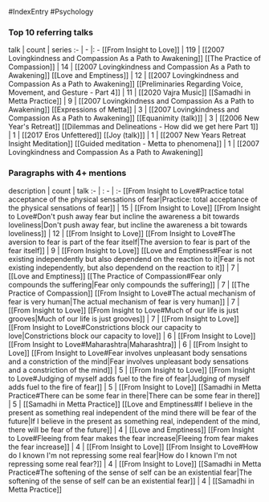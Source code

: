 #IndexEntry #Psychology

### Top 10 referring talks
talk | count | series
:- | - |: -
[[From Insight to Love]] | 119 | [[2007 Lovingkindness and Compassion As a Path to Awakening]]
[[The Practice of Compassion]] | 14 | [[2007 Lovingkindness and Compassion As a Path to Awakening]]
[[Love and Emptiness]] | 12 | [[2007 Lovingkindness and Compassion As a Path to Awakening]]
[[Preliminaries Regarding Voice, Movement, and Gesture - Part 4]] | 11 | [[2020 Vajra Music]]
[[Samadhi in Metta Practice]] | 9 | [[2007 Lovingkindness and Compassion As a Path to Awakening]]
[[Expressions of Metta]] | 3 | [[2007 Lovingkindness and Compassion As a Path to Awakening]]
[[Equanimity (talk)]] | 3 | [[2006 New Year's Retreat]]
[[Dilemmas and Delineations - How did we get here Part 1]] | 1 | [[2017 Eros Unfettered]]
[[Joy (talk)]] | 1 | [[2007 New Years Retreat Insight Meditation]]
[[Guided meditation - Metta to phenomena]] | 1 | [[2007 Lovingkindness and Compassion As a Path to Awakening]]

### Paragraphs with 4+ mentions
description | count | talk
:- | : - | :-
[[From Insight to Love#Practice total acceptance of the physical sensations of fear\|Practice: total acceptance of the physical sensations of fear]] | 15 | [[From Insight to Love]]
[[From Insight to Love#Don't push away fear but incline the awareness a bit towards loveliness\|Don't push away fear, but incline the awareness a bit towards loveliness]] | 12 | [[From Insight to Love]]
[[From Insight to Love#The aversion to fear is part of the fear itself\|The aversion to fear is part of the fear itself]] | 9 | [[From Insight to Love]]
[[Love and Emptiness#Fear is not existing independently but also dependend on the reaction to it\|Fear is not existing independently, but also dependend on the reaction to it]] | 7 | [[Love and Emptiness]]
[[The Practice of Compassion#Fear only compounds the suffering\|Fear only compounds the suffering]] | 7 | [[The Practice of Compassion]]
[[From Insight to Love#The actual mechanism of fear is very human\|The actual mechanism of fear is very human]] | 7 | [[From Insight to Love]]
[[From Insight to Love#Much of our life is just grooves\|Much of our life is just grooves]] | 7 | [[From Insight to Love]]
[[From Insight to Love#Constrictions block our capacity to love\|Constrictions block our capacity to love]] | 6 | [[From Insight to Love]]
[[From Insight to Love#Maharashtra\|Maharashtra]] | 6 | [[From Insight to Love]]
[[From Insight to Love#Fear involves unpleasant body sensations and a constriction of the mind\|Fear involves unpleasant body sensations and a constriction of the mind]] | 5 | [[From Insight to Love]]
[[From Insight to Love#Judging of myself adds fuel to the fire of fear\|Judging of myself adds fuel to the fire of fear]] | 5 | [[From Insight to Love]]
[[Samadhi in Metta Practice#There can be some fear in there\|There can be some fear in there]] | 5 | [[Samadhi in Metta Practice]]
[[Love and Emptiness#If I believe in the present as something real independent of the mind there will be fear of the future\|If I believe in the present as something real, independent of the mind, there will be fear of the future]] | 4 | [[Love and Emptiness]]
[[From Insight to Love#Fleeing from fear makes the fear increase\|Fleeing from fear makes the fear increase]] | 4 | [[From Insight to Love]]
[[From Insight to Love#How do I known I'm not repressing some real fear\|How do I known I'm not repressing some real fear?]] | 4 | [[From Insight to Love]]
[[Samadhi in Metta Practice#The softening of the sense of self can be an existential fear\|The softening of the sense of self can be an existential fear]] | 4 | [[Samadhi in Metta Practice]]

